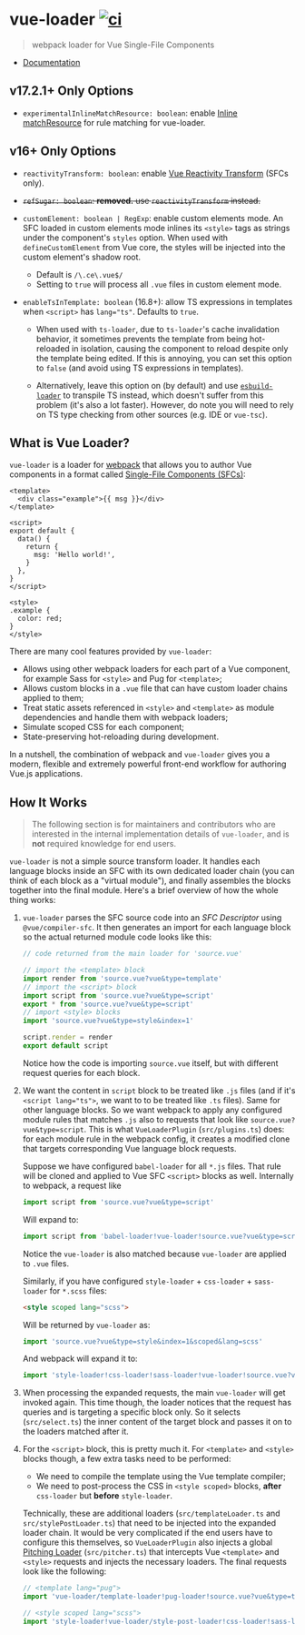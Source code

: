 # vue-loader [![ci](https://github.com/vuejs/vue-loader/actions/workflows/ci.yml/badge.svg?branch=main)](https://github.com/vuejs/vue-loader/actions/workflows/ci.yml)

> webpack loader for Vue Single-File Components

- [Documentation](https://vue-loader.vuejs.org)

## v17.2.1+ Only Options

- `experimentalInlineMatchResource: boolean`:
  enable [Inline matchResource](https://webpack.js.org/api/loaders/#inline-matchresource) for rule matching for
  vue-loader.

## v16+ Only Options

- `reactivityTransform: boolean`: enable [Vue Reactivity Transform](https://github.com/vuejs/rfcs/discussions/369) (SFCs
  only).

- ~~`refSugar: boolean`: **removed.** use `reactivityTransform` instead.~~

- `customElement: boolean | RegExp`: enable custom elements mode. An SFC loaded in custom elements mode inlines
  its `<style>` tags as strings under the component's `styles` option. When used with `defineCustomElement` from Vue
  core, the styles will be injected into the custom element's shadow root.

    - Default is `/\.ce\.vue$/`
    - Setting to `true` will process all `.vue` files in custom element mode.

- `enableTsInTemplate: boolean` (16.8+): allow TS expressions in templates when `<script>` has `lang="ts"`. Defaults
  to `true`.

    - When used with `ts-loader`, due to `ts-loader`'s cache invalidation behavior, it sometimes prevents the template
      from being hot-reloaded in isolation, causing the component to reload despite only the template being edited. If
      this is annoying, you can set this option to `false` (and avoid using TS expressions in templates).

    - Alternatively, leave this option on (by default) and
      use [`esbuild-loader`](https://github.com/privatenumber/esbuild-loader) to transpile TS instead, which doesn't
      suffer from this problem (it's also a lot faster). However, do note you will need to rely on TS type checking from
      other sources (e.g. IDE or `vue-tsc`).

## What is Vue Loader?

`vue-loader` is a loader for [webpack](https://webpack.js.org/) that allows you to author Vue components in a format
called [Single-File Components (SFCs)](./docs/spec.md):

```vue
<template>
  <div class="example">{{ msg }}</div>
</template>

<script>
export default {
  data() {
    return {
      msg: 'Hello world!',
    }
  },
}
</script>

<style>
.example {
  color: red;
}
</style>
```

There are many cool features provided by `vue-loader`:

- Allows using other webpack loaders for each part of a Vue component, for example Sass for `<style>` and Pug
  for `<template>`;
- Allows custom blocks in a `.vue` file that can have custom loader chains applied to them;
- Treat static assets referenced in `<style>` and `<template>` as module dependencies and handle them with webpack
  loaders;
- Simulate scoped CSS for each component;
- State-preserving hot-reloading during development.

In a nutshell, the combination of webpack and `vue-loader` gives you a modern, flexible and extremely powerful front-end
workflow for authoring Vue.js applications.

## How It Works

> The following section is for maintainers and contributors who are interested in the internal implementation details of `vue-loader`, and is **not** required knowledge for end users.

`vue-loader` is not a simple source transform loader. It handles each language blocks inside an SFC with its own
dedicated loader chain (you can think of each block as a "virtual module"), and finally assembles the blocks together
into the final module. Here's a brief overview of how the whole thing works:

1. `vue-loader` parses the SFC source code into an _SFC Descriptor_ using `@vue/compiler-sfc`. It then generates an
   import for each language block so the actual returned module code looks like this:

   ```js
   // code returned from the main loader for 'source.vue'

   // import the <template> block
   import render from 'source.vue?vue&type=template'
   // import the <script> block
   import script from 'source.vue?vue&type=script'
   export * from 'source.vue?vue&type=script'
   // import <style> blocks
   import 'source.vue?vue&type=style&index=1'

   script.render = render
   export default script
   ```

   Notice how the code is importing `source.vue` itself, but with different request queries for each block.

2. We want the content in `script` block to be treated like `.js` files (and if it's `<script lang="ts">`, we want to to
   be treated like `.ts` files). Same for other language blocks. So we want webpack to apply any configured module rules
   that matches `.js` also to requests that look like `source.vue?vue&type=script`. This is
   what `VueLoaderPlugin` (`src/plugins.ts`) does: for each module rule in the webpack config, it creates a modified
   clone that targets corresponding Vue language block requests.

   Suppose we have configured `babel-loader` for all `*.js` files. That rule will be cloned and applied to Vue
   SFC `<script>` blocks as well. Internally to webpack, a request like

   ```js
   import script from 'source.vue?vue&type=script'
   ```

   Will expand to:

   ```js
   import script from 'babel-loader!vue-loader!source.vue?vue&type=script'
   ```

   Notice the `vue-loader` is also matched because `vue-loader` are applied to `.vue` files.

   Similarly, if you have configured `style-loader` + `css-loader` + `sass-loader` for `*.scss` files:

   ```html
   <style scoped lang="scss">
   ```

   Will be returned by `vue-loader` as:

   ```js
   import 'source.vue?vue&type=style&index=1&scoped&lang=scss'
   ```

   And webpack will expand it to:

   ```js
   import 'style-loader!css-loader!sass-loader!vue-loader!source.vue?vue&type=style&index=1&scoped&lang=scss'
   ```

3. When processing the expanded requests, the main `vue-loader` will get invoked again. This time though, the loader
   notices that the request has queries and is targeting a specific block only. So it selects (`src/select.ts`) the
   inner content of the target block and passes it on to the loaders matched after it.

4. For the `<script>` block, this is pretty much it. For `<template>` and `<style>` blocks though, a few extra tasks
   need to be performed:

    - We need to compile the template using the Vue template compiler;
    - We need to post-process the CSS in `<style scoped>` blocks, **after** `css-loader` but **before** `style-loader`.

   Technically, these are additional loaders (`src/templateLoader.ts` and `src/stylePostLoader.ts`) that need to be
   injected into the expanded loader chain. It would be very complicated if the end users have to configure this
   themselves, so `VueLoaderPlugin` also injects a
   global [Pitching Loader](https://webpack.js.org/api/loaders/#pitching-loader) (`src/pitcher.ts`) that intercepts
   Vue `<template>` and `<style>` requests and injects the necessary loaders. The final requests look like the
   following:

   ```js
   // <template lang="pug">
   import 'vue-loader/template-loader!pug-loader!source.vue?vue&type=template'

   // <style scoped lang="scss">
   import 'style-loader!vue-loader/style-post-loader!css-loader!sass-loader!vue-loader!source.vue?vue&type=style&index=1&scoped&lang=scss'
   ```

